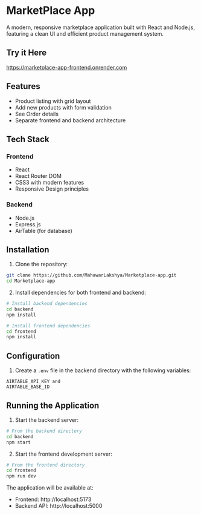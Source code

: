# MarketPlace App

A modern, responsive marketplace application built with React and Node.js, featuring a clean UI and efficient product management system.

## Try it Here
https://marketplace-app-frontend.onrender.com

## Features

-  Product listing with grid layout
-  Add new products with form validation
-  See Order details
-  Separate frontend and backend architecture

## Tech Stack

### Frontend
- React
- React Router DOM
- CSS3 with modern features
- Responsive Design principles

### Backend
- Node.js
- Express.js
- AirTable (for database)


## Installation

1. Clone the repository:
```bash
git clone https://github.com/MahawarLakshya/Marketplace-app.git
cd Marketplace-app
```

2. Install dependencies for both frontend and backend:
```bash
# Install backend dependencies
cd backend
npm install

# Install frontend dependencies
cd frontend
npm install
```

## Configuration

1. Create a `.env` file in the backend directory with the following variables:
```env
AIRTABLE_API_KEY and
AIRTABLE_BASE_ID
```
## Running the Application

1. Start the backend server:
```bash
# From the backend directory
cd backend
npm start
```

2. Start the frontend development server:
```bash
# From the frontend directory
cd frontend
npm run dev
```

The application will be available at:
- Frontend: http://localhost:5173
- Backend API: http://localhost:5000

